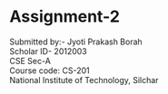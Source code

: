 # Assignment-2
Submitted by:- Jyoti Prakash Borah <br> Scholar ID- 2012003 <br> CSE Sec-A <br>Course code: CS-201 <br>National Institute of Technology, Silchar
